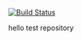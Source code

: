 [![Build Status](https://travis-ci.com/crongro/__test__repo.svg?branch=master)](https://travis-ci.com/crongro/__test__repo)

hello test repository

